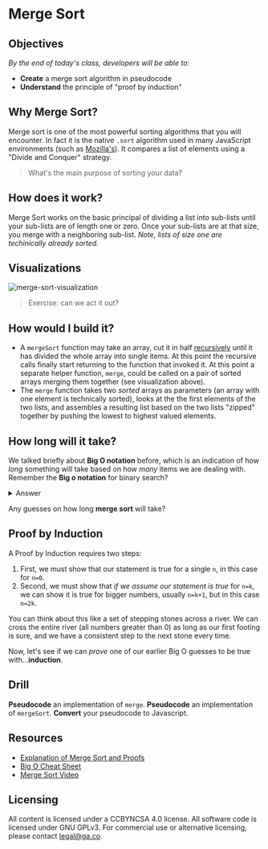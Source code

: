 <!-- This whole class takes about 1:45, depending on how long you give for exercise  -->

<!--6:00 5 minutes -->

# Merge Sort

## Objectives
*By the end of today's class, developers will be able to:*
- **Create** a merge sort algorithm in pseudocode
- **Understand** the principle of "proof by induction"

## Why Merge Sort?
Merge sort is one of the most powerful sorting algorithms that you will encounter. In fact it is the native `.sort` algorithm used in many JavaScript environments (such as [Mozilla's](https://bugzilla.mozilla.org/show_bug.cgi?id=224128)). It compares a list of elements using a "Divide and Conquer" strategy.

> What's the main purpose of sorting your data?

## How does it work?
Merge Sort works on the basic principal of dividing a list into sub-lists until your sub-lists are of length one or zero. Once your sub-lists are at that size, you merge with a neighboring sub-list. *Note, lists of size one are techinically already sorted.*

## Visualizations
![merge-sort-visualization](https://camo.githubusercontent.com/c9d3bf4590b7284596375ffa0cd98ee62699a757/68747470733a2f2f776562646f63732e63732e75616c62657274612e63612f253745686f6c74652f5432362f4c65637475726536466967362e676966)

<!--6:05 10 minutes -->

> Exercise: can we act it out?

<!--Write a random number between 1 and 100 on a piece of paper, and line up in random order along a wall of the class.  Split up until one-by-one.-->

<!--6:15 10 minutes -->

## How would I build it?

-  A `mergeSort` function may take an array, cut it in half [recursively](https://en.wikipedia.org/wiki/Recursion_(computer_science)) until it has divided the whole array into single items. At this point the recursive calls finally start returning to the function that invoked it. At this point a separate helper function, `merge`, could be called on a pair of sorted arrays merging them together (see visualization above).
-  The `merge` function takes two *sorted* arrays as parameters (an array with one element is technically sorted), looks at the the first elements of the two lists, and assembles a resulting list based on the two lists "zipped" together by pushing the lowest to highest valued elements.

## How long will it take?

We talked briefly about **Big O notation** before, which is an indication of how *long* something will take based on how *many* items we are dealing with.  Remember the **Big o notation** for binary search?

<details>
<summary>Answer</summary>
If array is sorted, `log(n)`, if array is not sorted, `n`.
</details>

Any guesses on how long **merge sort** will take?

<!--CFU Stop-and-jot answer -->

<!--6:25 5 minutes -->

## Proof by Induction

A Proof by Induction requires two steps:

1. First, we must show that our statement is true for a single `n`, in this case for `n=0`.
2. Second, we must show that *if we assume our statement is true* for `n=k`, we can show it is true for bigger numbers, usually `n=k+1`, but in this case `n=2k`.

You can think about this like a set of stepping stones across a river.  We can cross the entire river (all numbers greater than 0) as long as our first footing is sure, and we have a consistent step to the next stone every time.

Now, let's see if we can *prove* one of our earlier Big O guesses to be true with...**induction**.

<!--Use "Explanation of Merge Sort and Proofs" below for reference -->

<!--On whiteboard work through proof, but probably a good idea to do think-squad-shares for why 1 * log_2(1) == 0, the first two steps of T(2N), and what can we do with -2N and +2N at end -->

<!--Also between step 2 and 3 is a skipped step that looks like 2N(log_2(2N/2)) + 2N -->

## Drill
**Pseudocode** an implementation of `merge`.
**Pseudocode** an implementation of `mergeSort`.
**Convert** your pseudocode to Javascript.

## Resources

- [Explanation of Merge Sort and Proofs](http://www.cs.princeton.edu/courses/archive/spr03/cs226/lectures/analysis.4up.pdf)
- [Big O Cheat Sheet](http://bigocheatsheet.com/)
- [Merge Sort Video](https://www.youtube.com/watch?v=m2KOVTaAu0k)

## Licensing
All content is licensed under a CC­BY­NC­SA 4.0 license.
All software code is licensed under GNU GPLv3. For commercial use or alternative licensing, please contact legal@ga.co.
